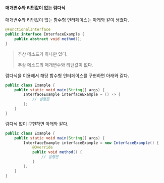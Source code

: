#### 매개변수와 리턴값이 없는 람다식

매개변수와 리턴값이 없는 함수형 인터페이스는 아래와 같이 생겼다.

```java
@FunctionalInterface
public interface InterfaceExample {
    public abstract void method();
}
```

> 추상 메소드가 하나만 있다.
>
> 추상 메소드의 매개변수와 리턴값이 없다.

람다식을 이용해서 해당 함수형 인터페이스를 구현하면 아래와 같다.

```java
public class Example {
    public static void main(String[] args) {
        InterfaceExample interfaceExample = () -> {
            // 실행문
        };
    }
}
```

람다식 없이 구현하면 아래와 같다.

```java
public class Example {
    public static void main(String[] args) {
        InterfaceExample interfaceExample = new InterfaceExample() {
            @Override
            public void method() {
                // 실행문
            }
        };
    }
}
```

